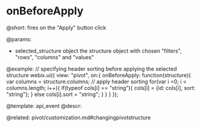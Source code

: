 onBeforeApply
=============

@short:
	fires on the "Apply" button click 

@params:
- selected_structure			object			the structure object with chosen "filters", "rows", "columns" and "values"

@example:
// specifying header sorting before applying the selected structure
webix.ui({
    view: "pivot",
    on:{
        onBeforeApply: function(structure){
            var columns = structure.columns;
            // apply header sorting
            for(var i =0; i < columns.length; i++){
                if(typeof cols[i] == "string"){
                    cols[i] = {id: cols[i], sort: "string"};
                }
                else
                    cols[i].sort = "string";
            }
        }
    }
});

@template:	api_event
@descr:

@related:
pivot/customization.md#changingpivotstructure